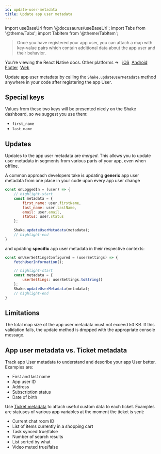 ```yaml
---
id: update-user-metadata
title: Update app user metadata
---
```

import useBaseUrl from '@docusaurus/useBaseUrl';
import Tabs from '@theme/Tabs';
import TabItem from '@theme/TabItem';

>Once you have registered your app user, you can attach a map with key-value pairs which contain
additional data about the app user and their behavior.

<p class="p2 mt-40">You're viewing the React Native docs. Other platforms → &nbsp;
<a href="/docs/ios/users/update-user-metadata/">iOS</a>&nbsp; 
<a href="/docs/android/users/update-user-metadata/">Android</a>&nbsp;
<a href="/docs/flutter/users/update-user-metadata/">Flutter</a>&nbsp;  
<a href="/docs/web/users/update-user-metadata/">Web</a>&nbsp;
</p>


Update app user metadata by calling the `Shake.updateUserMetadata` method anywhere in your code
after registering the app User.

## Special keys

Values from these two keys will be presented nicely on the Shake dashboard, so we suggest you use them:
* `first_name`
* `last_name`

## Updates

Updates to the app user metadata are _merged_.
This allows you to update
user metadata in segments from various parts of your app, even when offline.

A common approach developers take is updating **generic** app user metadata from one place in your code upon every app user change

```javascript title="App.js"
const onLoggedIn = (user) => {
    // highlight-start
    const metadata = {
        first_name: user.firstName,
        last_name: user.lastName,
        email: user.email,
        status: user.status
    };
    
    Shake.updateUserMetadata(metadata);
    // highlight-end
}
```

and updating **specific** app user metadata in their respective contexts:

```javascript title="UserSettings.js"
const onUserSettingsConfigured = (userSettings) => {
    fetchUserInformation();

    // highlight-start
    const metadata = { 
        userSettings: userSettings.toString() 
    };
    Shake.updateUserMetadata(metadata);
    // highlight-end
}
```

## Limitations

The total map size of the app user metadata must not exceed 50 KB.
If this validation fails, the update method is dropped with the appropriate console message.

## App user metadata vs. Ticket metadata

Track app User metadata to understand and describe your app User better. Examples are:

* First and last name
* App user ID
* Address
* Subscription status
* Date of birth

Use [Ticket metadata](/react/configuration-and-data/ticket-metadata) to attach useful custom data to each ticket. Examples are statuses of various app variables at the moment the ticket is sent:

* Current chat room ID
* List of items currently in a shopping cart
* Task synced true/false
* Number of search results
* List sorted by what
* Video muted true/false

